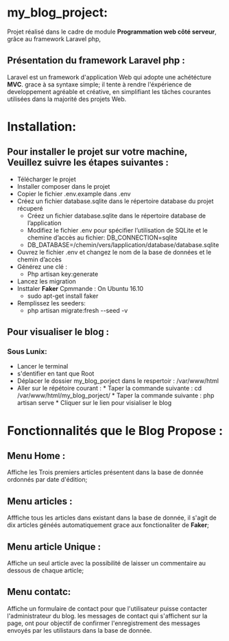 # my_blog_project: 
Projet réalisé dans le cadre de module **Programmation web côté serveur**, grâce au framework Laravel php,  
## Présentation du framework Laravel php :
Laravel est un framework d'application Web qui adopte une achétécture **MVC**. grace à sa syntaxe simple;  il tente à rendre l'éxpérience de developpement  agréable et créative, en simplifiant les tâches courantes utilisées dans la majorité des projets Web. 
# Installation: 
## Pour installer le projet sur votre machine, Veuillez suivre les étapes suivantes :
* Télécharger le projet
* Installer composer dans le projet
* Copier le fichier .env.example dans .env
* Créez un fichier database.sqlite dans le répertoire database du projet récuperé
     * Créez un fichier database.sqlite dans le répertoire database de l’application
     * Modifiez le fichier .env pour spécifier l’utilisation de SQLite et le chemine d’accès au fichier:
       DB_CONNECTION=sqlite
     * DB_DATABASE=/chemin/vers/lapplication/database/database.sqlite
* Ouvrez le fichier .env et changez le nom de la base de données et le chemin
d’accès
* Générez une clé :
     * Php artisan key:generate
* Lancez les migration
* Insttaler **Faker** Cpmmande : On Ubuntu 16.10
     * sudo apt-get install faker
* Remplissez les seeders: 
     * php artisan migrate:fresh --seed -v
## Pour visualiser le blog : 
### Sous Lunix:
* Lancer le terminal
* s'dentifier en tant que Root 
* Déplacer le dossier my_blog_porject dans le respertoir : /var/www/html
* Aller sur le répétoire courant : 
      * Taper la commande suivante : cd /var/www/html/my_blog_porject/
      * Taper la commande suivante : php artisan serve
      * Cliquer sur le lien pour visialiser le blog
# Fonctionnalités que le Blog Propose :     
## Menu Home : 
Affiche les Trois premiers articles présentent dans la base de donnée ordonnés par date d'édition; 
## Menu articles : 
Afffiche tous les articles dans existant dans la base de donnée, il s'agit de dix articles généés automatiquement grace aux fonctionaliter de **Faker**; 
## Menu article Unique : 
Affiche un seul article avec la possibilité de laisser un commentaire au dessous de chaque article;
## Menu contatc: 
Affiche un formulaire de contact pour que l'utilisateur puisse contacter l'administrateur du blog. les messages de contact qui s'affichent sur la page, ont pour objectif de confirmer l'enregistrement des messages envoyés par les utilistaurs dans la base de donnée.

